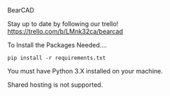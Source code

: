 BearCAD

Stay up to date by following our trello!
https://trello.com/b/LMnk32ca/bearcad


To Install the Packages Needed....

```
pip install -r requirements.txt
```

You must have Python 3.X installed on your machine.

Shared hosting is not supported.

